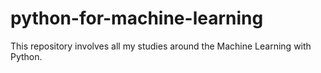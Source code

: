 # python-for-machine-learning
This repository involves all my studies around the Machine Learning with Python.
